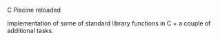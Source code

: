 C Piscine reloaded

Implementation of some of standard library functions in C + a couple of additional tasks.
